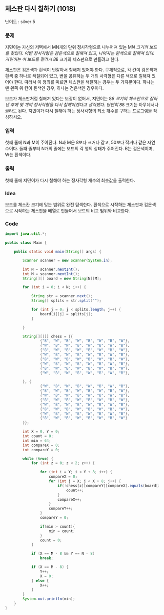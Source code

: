 ## 체스판 다시 칠하기 (1018)

난이도 : silver 5

### 문제

지민이는 자신의 저택에서 MN개의 단위 정사각형으로 나누어져 있는 M*N 크기의 보드를 찾았다. 어떤 정사각형은 검은색으로 칠해져 있고, 나머지는 흰색으로 칠해져 있다. 지민이는 이 보드를 잘라서 8*8 크기의 체스판으로 만들려고 한다.

체스판은 검은색과 흰색이 번갈아서 칠해져 있어야 한다. 구체적으로, 각 칸이 검은색과 흰색 중 하나로 색칠되어 있고, 변을 공유하는 두 개의 사각형은 다른 색으로 칠해져 있어야 한다. 따라서 이 정의를 따르면 체스판을 색칠하는 경우는 두 가지뿐이다. 하나는 맨 왼쪽 위 칸이 흰색인 경우, 하나는 검은색인 경우이다.

보드가 체스판처럼 칠해져 있다는 보장이 없어서, 지민이는 8*8 크기의 체스판으로 잘라낸 후에 몇 개의 정사각형을 다시 칠해야겠다고 생각했다. 당연히 8*8 크기는 아무데서나 골라도 된다. 지민이가 다시 칠해야 하는 정사각형의 최소 개수를 구하는 프로그램을 작성하시오.

### 입력

첫째 줄에 N과 M이 주어진다. N과 M은 8보다 크거나 같고, 50보다 작거나 같은 자연수이다. 둘째 줄부터 N개의 줄에는 보드의 각 행의 상태가 주어진다. B는 검은색이며, W는 흰색이다.

### 출력

첫째 줄에 지민이가 다시 칠해야 하는 정사각형 개수의 최솟값을 출력한다.

### Idea 

보드를 체스칸 크기에 맞는 범위로 완전 탐색한다. 흰색으로 시작하는 체스판과 검은색으로 시작하는 체스판을 배열로 만들어서 보드의 비교 범위와 비교한다. 



### Code

```java
import java.util.*;

public class Main {

    public static void main(String[] args) {

        Scanner scanner = new Scanner(System.in);

        int N = scanner.nextInt();
        int M = scanner.nextInt();
        String[][] board = new String[N][M];

        for (int i = 0; i < N; i++) {

            String str = scanner.next();
            String[] splits = str.split("");

            for (int j = 0; j < splits.length; j++) {
                board[i][j] = splits[j];
            }

        }

        String[][][] chess = {{
                {"B", "W", "B", "W", "B", "W", "B", "W"},
                {"W", "B", "W", "B", "W", "B", "W", "B"},
                {"B", "W", "B", "W", "B", "W", "B", "W"},
                {"W", "B", "W", "B", "W", "B", "W", "B"},
                {"B", "W", "B", "W", "B", "W", "B", "W"},
                {"W", "B", "W", "B", "W", "B", "W", "B"},
                {"B", "W", "B", "W", "B", "W", "B", "W"},
                {"W", "B", "W", "B", "W", "B", "W", "B"},

        }, {
                {"W", "B", "W", "B", "W", "B", "W", "B"},
                {"B", "W", "B", "W", "B", "W", "B", "W"},
                {"W", "B", "W", "B", "W", "B", "W", "B"},
                {"B", "W", "B", "W", "B", "W", "B", "W"},
                {"W", "B", "W", "B", "W", "B", "W", "B"},
                {"B", "W", "B", "W", "B", "W", "B", "W"},
                {"W", "B", "W", "B", "W", "B", "W", "B"},
                {"B", "W", "B", "W", "B", "W", "B", "W"}
        }};

        int X = 0, Y = 0;
        int count = 0;
        int min = 64;
        int compareX = 0;
        int compareY = 0;

        while (true) {
            for (int z = 0; z < 2; z++) {

                for (int i = Y; i < Y + 8; i++) {
                    compareX = 0;
                    for (int j = X; j < X + 8; j++) {
                        if(!chess[z][compareY][compareX].equals(board[i][j])){
                            count++;
                        }
                        compareX++;
                    }
                    compareY++;
                }
                compareY = 0;

                if(min > count){
                    min = count;
                }
                count = 0;
            }

            if (X == M - 8 && Y == N - 8)
                break;

            if (X == M - 8) {
                Y++;
                X = 0;
            } else {
                X++;
            }
        }
        System.out.println(min);
    }
}

```









